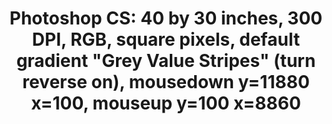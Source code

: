 ---
inv_num: 2011-003
add_credit:
url: 2011-003-photoshop-cs
title: 'Photoshop CS: 40 by 30 inches, 300 DPI, RGB, square pixels, default gradient
  "Grey Value Stripes" (turn reverse on), mousedown y=11880 x=100, mouseup y=100 x=8860'
year: '2011'
display_year: '2011'
medium: Chromogenic print
dims: 40 x 30 inches
pitch:
ps:
live_url:
youtube:
related_code:
subheading:
download:
commission:
layout: things-i-made
---